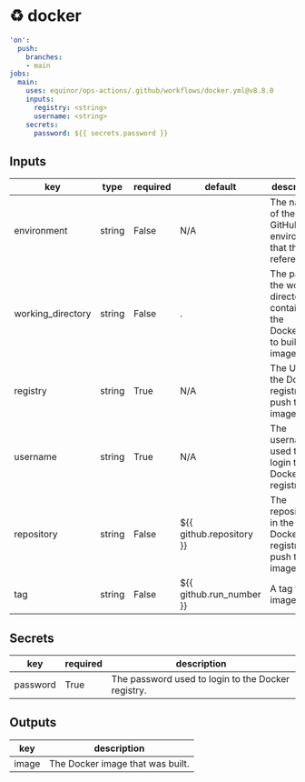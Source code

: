 # ♻ docker

```yaml
'on':
  push:
    branches:
    - main
jobs:
  main:
    uses: equinor/ops-actions/.github/workflows/docker.yml@v8.8.0
    inputs:
      registry: <string>
      username: <string>
    secrets:
      password: ${{ secrets.password }}

```

## Inputs

key | type | required | default | description
--- | --- | --- | --- | ---
environment | string | False | N/A | The name of the GitHub environment that this job references.
working_directory | string | False | . | The path of the working directory containing the Dockerfile to build an image from.
registry | string | True | N/A | The URL of the Docker registry to push the image to.
username | string | True | N/A | The username used to login to the Docker registry.
repository | string | False | ${{ github.repository }} | The repository in the Docker registry to push the image to.
tag | string | False | ${{ github.run_number }} | A tag for the image.

## Secrets

key | required | description
--- | --- | ---
password | True | The password used to login to the Docker registry.

## Outputs

key | description
--- | ---
image | The Docker image that was built.
